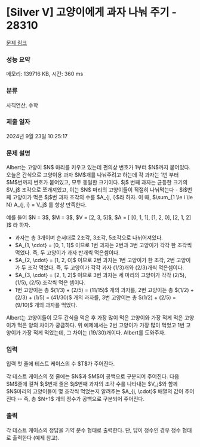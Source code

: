 # [Silver V] 고양이에게 과자 나눠 주기 - 28310 

[문제 링크](https://www.acmicpc.net/problem/28310) 

### 성능 요약

메모리: 139716 KB, 시간: 360 ms

### 분류

사칙연산, 수학

### 제출 일자

2024년 9월 23일 10:25:17

### 문제 설명

<p>Albert는 고양이 $N$ 마리를 키우고 있는데 편의상 번호가 1부터 $N$까지 붙어있다. 오늘은 간식으로 고양이용 과자 $M$개를 나눠주려고 하는데 각 과자는 1번 부터 $M$번까지 번호가 붙어있고, 모두 동일한 크기이다. $j$ 번째 과자는 균등한 크기의 $V_j$ 조각으로 쪼개져있고, 이는 $N$ 마리의 고양이들이 적절히 나눠먹는다 - $i$번째 고양이가 먹은 $j$번 과자 조각의 수를 $A_{j, i}$라 하자. 이 때, $\sum_{1 \le i \le N} A_{j, i} = V_j$ 를 항상 만족한다.</p>

<p>예를 들어 $N = 3$, $M = 3$, $V = [2, 3, 5]$, $A = [ [0, 1, 1], [1, 2, 0], [2, 1, 2] ]$ 라 하자.</p>

<ul>
	<li>과자는 총 3개이며 순서대로 2조각, 3조각, 5조각으로 나뉘어져있다.</li>
	<li>$A_{1, \cdot} = [0, 1, 1]$ 이므로 1번 과자는 2번과 3번 고양이가 각각 한 조각씩 먹었다. 즉, 두 고양이가 과자 반개씩 먹은셈이다.</li>
	<li>$A_{2, \cdot} = [1, 2, 0]$ 이므로 2번 과자는 1번 고양이가 한 조각, 2번 고양이가 두 조각 먹었다. 즉, 두 고양이가 각각 과자 (1/3)개와 (2/3)개씩 먹은셈이다.</li>
	<li>$A_{3, \cdot} = [2, 1, 2]$ 이므로 3번 과자는 세 마리의 고양이가 각각 (2/5), (1/5), (2/5) 조각씩 먹은 셈이다.</li>
	<li>1번 고양이는 총 $(1/3) + (2/5) = (11/15)$ 개의 과자를, 2번 고양이는 총 $(1/2) + (2/3) + (1/5) = (41/30)$ 개의 과자를, 3번 고양이는 총 $(1/2) + (2/5) = (9/10)$ 개의 과자를 먹었다.</li>
</ul>

<p>Albert는 고양이들이 모두 간식을 먹은 후 가장 많이 먹은 고양이와 가장 적게 먹은 고양이가 먹은 양의 차이가 궁금하다. 위 예제에서는 2번 고양이가 가장 많이 먹었고 1번 고양이가 가장 적게 먹었는데, 그 차이는 (19/30)개이다. Albert를 도와주자.</p>

### 입력 

 <p>입력 첫 줄에 테스트 케이스의 수 $T$가 주어진다.</p>

<p>각 테스트 케이스의 첫 줄에는 $N$과 $M$이 공백으로 구분되어 주어진다. 다음 $M$줄에 걸쳐 $j$번재 줄은 $j$번째 과자의 조각 수를 나타내는 $V_j$와 함께 $N$마리의 고양이들이 몇 조각씩 먹었는지 알려주는  $A_{j, \cdot}$ 배열의 값이 주어진다 -- 즉, 총 $N+1$ 개의 정수가 공백으로 구분되어 주어진다.</p>

### 출력 

 <p>각 테스트 케이스의 정답을 기약 분수 형태로 출력한다. 단, 답이 정수인 경우 정수 형태로 출력한다 (예제 참고).</p>

